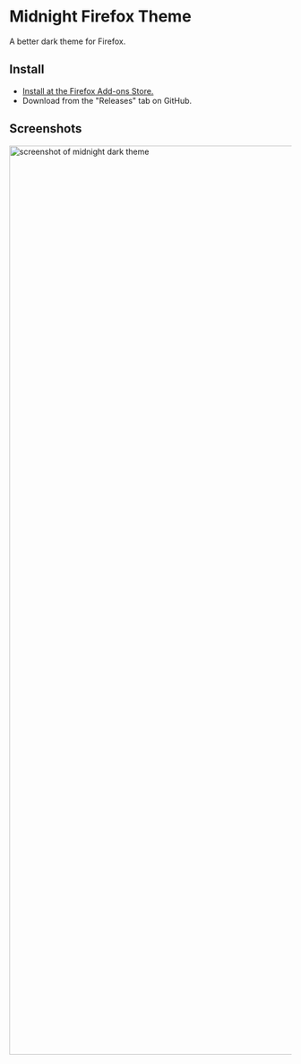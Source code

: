 # Midnight Firefox Theme
A better dark theme for Firefox.

## Install
 - [Install at the Firefox Add-ons Store.](https://addons.mozilla.org/en-US/firefox/addon/midnight-dark-theme/)
 - Download from the "Releases" tab on GitHub.

## Screenshots
<img width="1624" alt="screenshot of midnight dark theme" src="https://github.com/ajleitzke/midnight-firefox-theme/assets/78230669/ba0da2f4-91f5-4dab-a69b-746a196bcbfa">
